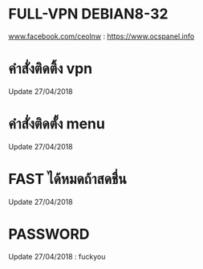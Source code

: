 # FULL-VPN DEBIAN8-32
www.facebook.com/ceolnw : https://www.ocspanel.info


# คำสั่งติดติ้ง vpn

Update 27/04/2018


# คำสั่งติดตั้ง menu

Update 27/04/2018


# FAST ได้หมดถ้าสดชื่น
Update 27/04/2018


# PASSWORD

Update 27/04/2018 : fuckyou

